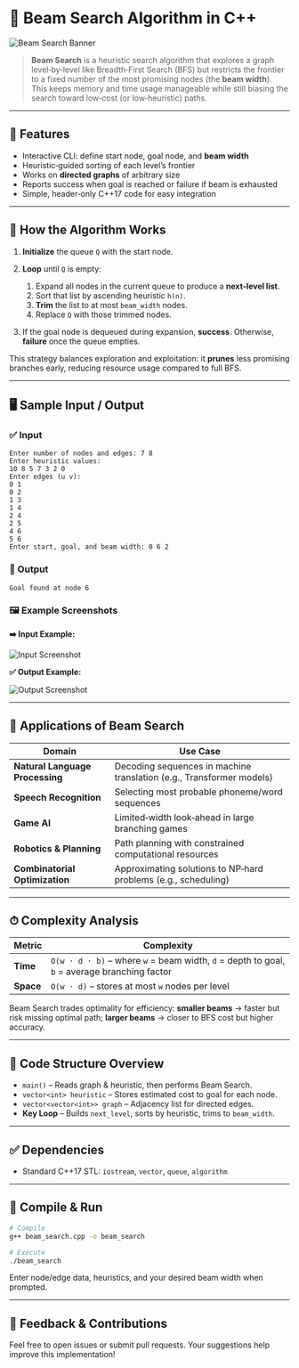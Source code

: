 # 🔦 Beam Search Algorithm in C++

![Beam Search Banner](https://upload.wikimedia.org/wikipedia/commons/6/6e/Beam_search_visualization.png)

> **Beam Search** is a heuristic search algorithm that explores a graph level‑by‑level like Breadth‑First Search (BFS) but restricts the frontier to a fixed number of the most promising nodes (the **beam width**). This keeps memory and time usage manageable while still biasing the search toward low‑cost (or low‑heuristic) paths.

---

## 📌 Features

* Interactive CLI: define start node, goal node, and **beam width**
* Heuristic‑guided sorting of each level’s frontier
* Works on **directed graphs** of arbitrary size
* Reports success when goal is reached or failure if beam is exhausted
* Simple, header‑only C++17 code for easy integration

---

## 🔧 How the Algorithm Works

1. **Initialize** the queue `Q` with the start node.
2. **Loop** until `Q` is empty:

   1. Expand all nodes in the current queue to produce a **next‑level list**.
   2. Sort that list by ascending heuristic `h(n)`.
   3. **Trim** the list to at most `beam_width` nodes.
   4. Replace `Q` with those trimmed nodes.
3. If the goal node is dequeued during expansion, **success**. Otherwise, **failure** once the queue empties.

This strategy balances exploration and exploitation: it **prunes** less promising branches early, reducing resource usage compared to full BFS.

---

## 🖥 Sample Input / Output

### ✅ Input

```
Enter number of nodes and edges: 7 8
Enter heuristic values:
10 8 5 7 3 2 0
Enter edges (u v):
0 1
0 2
1 3
1 4
2 4
2 5
4 6
5 6
Enter start, goal, and beam width: 0 6 2
```

### 🔽 Output

```
Goal found at node 6
```

### 🖼 Example Screenshots

**➡️ Input Example:**

![Input Screenshot](https://i.imgur.com/eUO6ASt.png)

**✅ Output Example:**

![Output Screenshot](https://i.imgur.com/Obj43R6.png)

---

## 🚀 Applications of Beam Search

| Domain                          | Use Case                                                             |
| ------------------------------- | -------------------------------------------------------------------- |
| **Natural Language Processing** | Decoding sequences in machine translation (e.g., Transformer models) |
| **Speech Recognition**          | Selecting most probable phoneme/word sequences                       |
| **Game AI**                     | Limited‑width look‑ahead in large branching games                    |
| **Robotics & Planning**         | Path planning with constrained computational resources               |
| **Combinatorial Optimization**  | Approximating solutions to NP‑hard problems (e.g., scheduling)       |

---

## ⏱ Complexity Analysis

| Metric    | Complexity                                                                                   |
| --------- | -------------------------------------------------------------------------------------------- |
| **Time**  | `O(w · d · b)` – where `w` = beam width, `d` = depth to goal, `b` = average branching factor |
| **Space** | `O(w · d)` – stores at most `w` nodes per level                                              |

Beam Search trades optimality for efficiency: **smaller beams** → faster but risk missing optimal path; **larger beams** → closer to BFS cost but higher accuracy.

---

## 📄 Code Structure Overview

* `main()` – Reads graph & heuristic, then performs Beam Search.
* `vector<int> heuristic` – Stores estimated cost to goal for each node.
* `vector<vector<int>> graph` – Adjacency list for directed edges.
* **Key Loop** – Builds `next_level`, sorts by heuristic, trims to `beam_width`.

---

## ✅ Dependencies

* Standard C++17 STL: `iostream`, `vector`, `queue`, `algorithm`

---

## 🧪 Compile & Run

```bash
# Compile
g++ beam_search.cpp -o beam_search

# Execute
./beam_search
```

Enter node/edge data, heuristics, and your desired beam width when prompted.

---

## 🙌 Feedback & Contributions

Feel free to open issues or submit pull requests. Your suggestions help improve this implementation!
